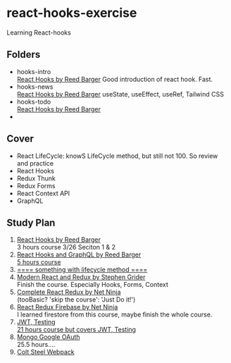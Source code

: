 # react-hooks-exercise
Learning React-hooks

## Folders

<ul>

<li>hooks-intro</li>
<a href='https://www.udemy.com/react-hooks/'>React Hooks by Reed Barger</a>
Good introduction of react hook. Fast.

<li>hooks-news</li>
<a href='https://www.udemy.com/react-hooks/'>React Hooks by Reed Barger</a>
useState, useEffect, useRef, Tailwind CSS

<li>hooks-todo</li>
<a href='https://www.udemy.com/react-hooks/'>React Hooks by Reed Barger</a>

<li></li>
</ul>

## Cover

- React LifeCycle: knowS LifeCycle method, but still not 100. So review and practice
- React Hooks
- Redux Thunk
- Redux Forms
- React Context API
- GraphQL

## Study Plan

<ol>
<li><a href='https://www.udemy.com/react-hooks/'>React Hooks by Reed Barger</a></li>
3 hours course 
3/26 Seciton 1 & 2
<li><a href = 'https://www.udemy.com/build-a-realtime-app-with-react-hooks-and-graphql/'>React Hooks and GraphQL by Reed Barger</li>
5 hours course

<li>==== something with lifecycle method ====</li>

<li><a href = 'https://www.udemy.com/react-redux/learn/v4/t/lecture/12586868?start=0'>Modern React and Redux by Stephen Grider</a></li>
Finish the course. Especially Hooks, Forms, Context<br/>

<li><a href = 'https://www.youtube.com/watch?v=OxIDLw0M-m0&list=PL4cUxeGkcC9ij8CfkAY2RAGb-tmkNwQHG'>Complete React Redux by Net Ninja</a></li>
(tooBasic? 'skip the course': 'Just Do it!')

<li><a href = 'https://www.youtube.com/watch?v=Oi4v5uxTY5o&list=PL4cUxeGkcC9iWstfXntcj8f-dFZ4UtlN3'>React Redux Firebase by Net Ninja</a></li>
I learned firestore from this course, maybe finish the whole course.

<li><a href='https://www.udemy.com/react-redux-tutorial/'>JWT, Testing</li>
21 hours course but covers JWT, Testing
<li><a href='https://www.udemy.com/node-with-react-fullstack-web-development/'>Mongo Google OAuth</a></li>
25.5 hours....
<li><a href='https://www.youtube.com/playlist?list=PLblA84xge2_zwxh3XJqy6UVxS60YdusY8'>Colt Steel Webpack</a></li>

</ol>
